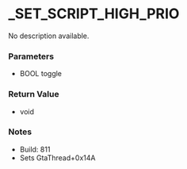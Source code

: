 # _SET_SCRIPT_HIGH_PRIO

No description available.

### Parameters
* BOOL toggle

### Return Value
* void

### Notes
* Build: 811
* Sets GtaThread+0x14A


